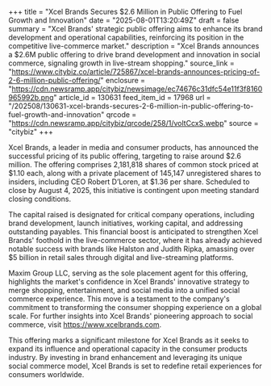 +++
title = "Xcel Brands Secures $2.6 Million in Public Offering to Fuel Growth and Innovation"
date = "2025-08-01T13:20:49Z"
draft = false
summary = "Xcel Brands' strategic public offering aims to enhance its brand development and operational capabilities, reinforcing its position in the competitive live-commerce market."
description = "Xcel Brands announces a $2.6M public offering to drive brand development and innovation in social commerce, signaling growth in live-stream shopping."
source_link = "https://www.citybiz.co/article/725867/xcel-brands-announces-pricing-of-2-6-million-public-offering/"
enclosure = "https://cdn.newsramp.app/citybiz/newsimage/ec74676c31dfc54e11f3f8160965992b.png"
article_id = 130631
feed_item_id = 17968
url = "/202508/130631-xcel-brands-secures-2-6-million-in-public-offering-to-fuel-growth-and-innovation"
qrcode = "https://cdn.newsramp.app/citybiz/qrcode/258/1/voltCcxS.webp"
source = "citybiz"
+++

<p>Xcel Brands, a leader in media and consumer products, has announced the successful pricing of its public offering, targeting to raise around $2.6 million. The offering comprises 2,181,818 shares of common stock priced at $1.10 each, along with a private placement of 145,147 unregistered shares to insiders, including CEO Robert D’Loren, at $1.36 per share. Scheduled to close by August 4, 2025, this initiative is contingent upon meeting standard closing conditions.</p><p>The capital raised is designated for critical company operations, including brand development, launch initiatives, working capital, and addressing outstanding payables. This financial boost is anticipated to strengthen Xcel Brands' foothold in the live-commerce sector, where it has already achieved notable success with brands like Halston and Judith Ripka, amassing over $5 billion in retail sales through digital and live-streaming platforms.</p><p>Maxim Group LLC, serving as the sole placement agent for this offering, highlights the market's confidence in Xcel Brands' innovative strategy to merge shopping, entertainment, and social media into a unified social commerce experience. This move is a testament to the company's commitment to transforming the consumer shopping experience on a global scale. For further insights into Xcel Brands' pioneering approach to social commerce, visit <a href='https://www.xcelbrands.com' rel='nofollow' target='_blank'>https://www.xcelbrands.com</a>.</p><p>This offering marks a significant milestone for Xcel Brands as it seeks to expand its influence and operational capacity in the consumer products industry. By investing in brand enhancement and leveraging its unique social commerce model, Xcel Brands is set to redefine retail experiences for consumers worldwide.</p>